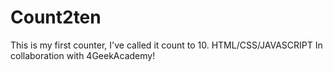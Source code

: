 # Count2ten

This is my first counter,
I've called it count to 10.
HTML/CSS/JAVASCRIPT
In collaboration with 4GeekAcademy!




